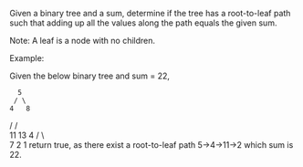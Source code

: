 Given a binary tree and a sum, determine if the tree has a root-to-leaf path such that adding up all the values along the path equals the given sum.

Note: A leaf is a node with no children.

Example:

Given the below binary tree and sum = 22,

      5
     / \
    4   8

/ / \
 11 13 4
/ \ \
7 2 1
return true, as there exist a root-to-leaf path 5->4->11->2 which sum is 22.
